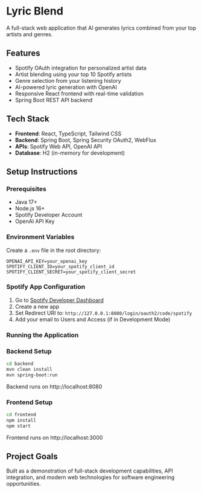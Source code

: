 # Lyric Blend

A full-stack web application that AI generates lyrics combined from your top artists and genres.

## Features
- Spotify OAuth integration for personalized artist data
- Artist blending using your top 10 Spotify artists
- Genre selection from your listening history
- AI-powered lyric generation with OpenAI
- Responsive React frontend with real-time validation
- Spring Boot REST API backend

## Tech Stack
- **Frontend**: React, TypeScript, Tailwind CSS
- **Backend**: Spring Boot, Spring Security OAuth2, WebFlux
- **APIs**: Spotify Web API, OpenAI API
- **Database**: H2 (in-memory for development)

## Setup Instructions

### Prerequisites
- Java 17+
- Node.js 16+
- Spotify Developer Account
- OpenAI API Key

### Environment Variables
Create a `.env` file in the root directory:
```
OPENAI_API_KEY=your_openai_key
SPOTIFY_CLIENT_ID=your_spotify_client_id
SPOTIFY_CLIENT_SECRET=your_spotify_client_secret
```

### Spotify App Configuration
1. Go to [Spotify Developer Dashboard](https://developer.spotify.com/dashboard)
2. Create a new app
3. Set Redirect URI to: `http://127.0.0.1:8080/login/oauth2/code/spotify`
4. Add your email to Users and Access (if in Development Mode)

### Running the Application

### Backend Setup
```bash
cd backend
mvn clean install
mvn spring-boot:run
```
Backend runs on http://localhost:8080

### Frontend Setup
```bash
cd frontend
npm install
npm start
```
Frontend runs on http://localhost:3000

## Project Goals
Built as a demonstration of full-stack development capabilities, API integration, and modern web technologies for software engineering opportunities.